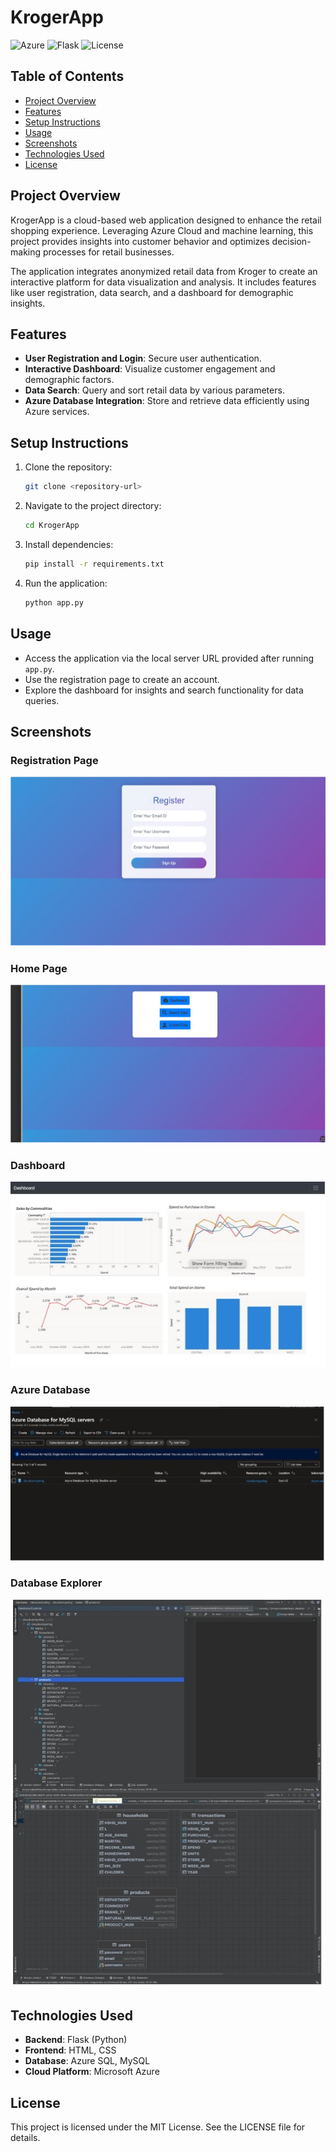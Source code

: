 # KrogerApp

![Azure](https://img.shields.io/badge/Azure-Cloud-blue) ![Flask](https://img.shields.io/badge/Flask-Python-red) ![License](https://img.shields.io/badge/License-MIT-green)

## Table of Contents
- [Project Overview](#project-overview)
- [Features](#features)
- [Setup Instructions](#setup-instructions)
- [Usage](#usage)
- [Screenshots](#screenshots)
- [Technologies Used](#technologies-used)
- [License](#license)

## Project Overview
KrogerApp is a cloud-based web application designed to enhance the retail shopping experience. Leveraging Azure Cloud and machine learning, this project provides insights into customer behavior and optimizes decision-making processes for retail businesses.

The application integrates anonymized retail data from Kroger to create an interactive platform for data visualization and analysis. It includes features like user registration, data search, and a dashboard for demographic insights.

## Features
- **User Registration and Login**: Secure user authentication.
- **Interactive Dashboard**: Visualize customer engagement and demographic factors.
- **Data Search**: Query and sort retail data by various parameters.
- **Azure Database Integration**: Store and retrieve data efficiently using Azure services.

## Setup Instructions
1. Clone the repository:
   ```bash
   git clone <repository-url>
   ```
2. Navigate to the project directory:
   ```bash
   cd KrogerApp
   ```
3. Install dependencies:
   ```bash
   pip install -r requirements.txt
   ```
4. Run the application:
   ```bash
   python app.py
   ```

## Usage
- Access the application via the local server URL provided after running `app.py`.
- Use the registration page to create an account.
- Explore the dashboard for insights and search functionality for data queries.

## Screenshots
### Registration Page
![Registration Page](static/ReadmeImages/ss1.png)

### Home Page
![Home Page](static/ReadmeImages/ss2.png)

### Dashboard
![Dashboard](static/ReadmeImages/ss3.jpg)

### Azure Database
![Azure Database](static/ReadmeImages/ss4.jpg)

### Database Explorer
![Database Explorer](static/ReadmeImages/ss6.jpg)

## Technologies Used
- **Backend**: Flask (Python)
- **Frontend**: HTML, CSS
- **Database**: Azure SQL, MySQL
- **Cloud Platform**: Microsoft Azure

## License
This project is licensed under the MIT License. See the LICENSE file for details.